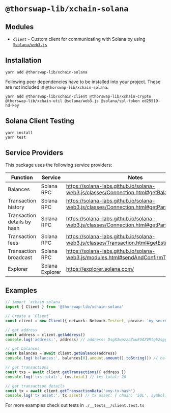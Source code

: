 # `@thorswap-lib/xchain-solana`

## Modules

- `client` - Custom client for communicating with Solana by using [`@solana/web3.js`](https://solana-labs.github.io/solana-web3.js)

## Installation

```
yarn add @thorswap-lib/xchain-solana
```

Following peer dependencies have to be installed into your project. These are not included in `@thorswap-lib/xchain-solana`.

```
yarn add @thorswap-lib/xchain-client @thorswap-lib/xchain-crypto @thorswap-lib/xchain-util @solana/web3.js @solana/spl-token ed25519-hd-key
```

## Solana Client Testing
```
yarn install
yarn test
```

## Service Providers

This package uses the following service providers:

| Function                    | Service         | Notes                                                                                     |
| --------------------------- | --------------- | ----------------------------------------------------------------------------------------- |
| Balances                    | Solana RPC      | https://solana-labs.github.io/solana-web3.js/classes/Connection.html#getBalance           |
| Transaction history         | Solana RPC      | https://solana-labs.github.io/solana-web3.js/classes/Connection.html#getParsedTransactions|
| Transaction details by hash | Solana RPC      | https://solana-labs.github.io/solana-web3.js/classes/Connection.html#getParsedTransaction |
| Transaction fees            | Solana RPC      | https://solana-labs.github.io/solana-web3.js/classes/Transaction.html#getEstimatedFee     |
| Transaction broadcast       | Solana RPC      | https://solana-labs.github.io/solana-web3.js/modules.html#sendAndConfirmTransaction       |
| Explorer                    | Solana Explorer | https://explorer.solana.com/                                                              |


## Examples

```ts
// import `xchain-solana`
import { Client } from '@thorswap-lib/xchain-solana'

// Create a `Client`
const client = new Client({ network: Network.Testnet, phrase: 'my secret phrase' })

// get address
const address = client.getAddress()
console.log('address:', address) // address: DsgX3wpzzaZwuEUAZVMtg52sgywkXf7mUCHodzX2YJef

// get balances
const balances = await client.getBalance(address)
console.log('balances:', balances[0].amount.amount().toString()) // balance: 6

// get transactions
const txs = await client.getTransactions({ address })
console.log('txs total:', txs.total) // txs total: 20

// get transaction details
const tx = await client.getTransactionData('any-tx-hash')
console.log('tx asset:', tx.asset) // tx asset: { chain: 'SOL', symbol: 'SOL', ticker: 'SOL' }
```

For more examples check out tests in `./__tests__/client.test.ts`